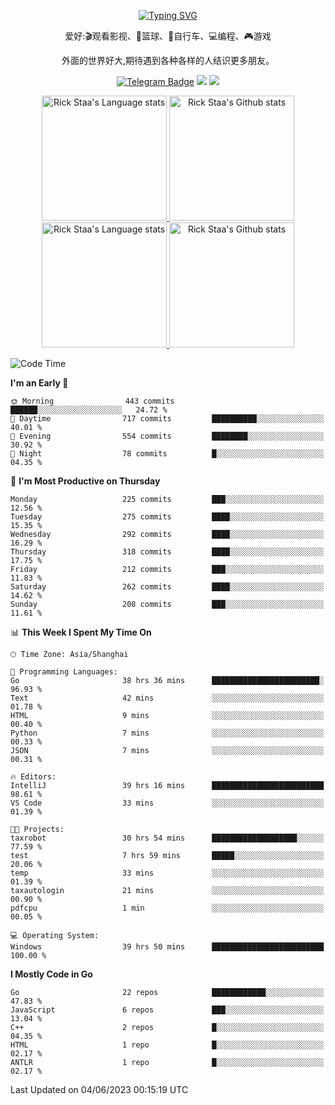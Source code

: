 <div align="center"> 

[![Typing SVG](https://readme-typing-svg.herokuapp.com?size=25&duration=2500&color=eeeeee&vCenter=true&width=200&height=40&lines=Hi+there+%F0%9F%91%8B%F0%9F%8F%BB;I'm+DanBai)](https://git.io/typing-svg)

爱好:🎬观看影视、🏀篮球、🚴自行车、💻编程、🎮游戏

外面的世界好大,期待遇到各种各样的人结识更多朋友。

[![Telegram Badge](https://img.shields.io/badge/-Telegram-blue?style=flat&logo=Telegram&logoColor=white)](https://t.me/danbai9420) 
[![](https://img.shields.io/badge/-Blog-brightgreen?style=flat&logo=Blogger&logoColor=white)](https://p00q.cn)
[![](https://img.shields.io/badge/-Email-red?style=flat&logo=Mail.Ru&logoColor=white)](mailto:danbai@88.com)
</div>

<!-- Light Mode -->
<div align="center"> 
<a href="https://github.com/anuraghazra/github-readme-stats#gh-light-mode-only">
<img height=200 src="https://github-readme-stats-git-master-rstaa-rickstaa.vercel.app/api/top-langs/?username=danbai225&layout=compact&langs_count=10&hide_border=1&role=OWNER,COLLABORATOR#gh-light-mode-only" alt="Rick Staa's Language stats" />
</a>
<a href="https://github.com/anuraghazra/github-readme-stats#gh-light-mode-only">
<img height=200 src="https://github-readme-stats-git-master-rstaa-rickstaa.vercel.app/api?username=danbai225&show_icons=true&count_private=true&line_height=28&hide_border=1&include_all_commits=true&card_width=450&role=OWNER,COLLABORATOR&exclude_repo=github-readme-stats#gh-light-mode-only" alt="Rick Staa's Github stats" />
</a>
</div>

<!-- Dark Mode -->
<div align="center"> 
<a href="https://github.com/anuraghazra/github-readme-stats#gh-dark-mode-only">
<img height=200 src="https://github-readme-stats-git-master-rstaa-rickstaa.vercel.app/api/top-langs/?username=danbai225&layout=compact&langs_count=10&hide_border=1&role=OWNER,COLLABORATOR&theme=github_dark#gh-dark-mode-only" alt="Rick Staa's Language stats" />
</a>
<a href="https://github.com/anuraghazra/github-readme-stats#gh-dark-mode-only">
<img height=200 src="https://github-readme-stats-git-master-rstaa-rickstaa.vercel.app/api?username=danbai225&show_icons=true&count_private=true&line_height=28&hide_border=1&include_all_commits=true&card_width=450&role=OWNER,COLLABORATOR&exclude_repo=github-readme-stats&theme=github_dark#gh-dark-mode-only" alt="Rick Staa's Github stats" />
</a>
</div>

<!--START_SECTION:waka-->
![Code Time](http://img.shields.io/badge/Code%20Time-380%20hrs%2048%20mins-blue)

**I'm an Early 🐤** 

```text
🌞 Morning                443 commits         ██████░░░░░░░░░░░░░░░░░░░   24.72 % 
🌆 Daytime                717 commits         ██████████░░░░░░░░░░░░░░░   40.01 % 
🌃 Evening                554 commits         ████████░░░░░░░░░░░░░░░░░   30.92 % 
🌙 Night                  78 commits          █░░░░░░░░░░░░░░░░░░░░░░░░   04.35 % 
```
📅 **I'm Most Productive on Thursday** 

```text
Monday                   225 commits         ███░░░░░░░░░░░░░░░░░░░░░░   12.56 % 
Tuesday                  275 commits         ████░░░░░░░░░░░░░░░░░░░░░   15.35 % 
Wednesday                292 commits         ████░░░░░░░░░░░░░░░░░░░░░   16.29 % 
Thursday                 318 commits         ████░░░░░░░░░░░░░░░░░░░░░   17.75 % 
Friday                   212 commits         ███░░░░░░░░░░░░░░░░░░░░░░   11.83 % 
Saturday                 262 commits         ████░░░░░░░░░░░░░░░░░░░░░   14.62 % 
Sunday                   208 commits         ███░░░░░░░░░░░░░░░░░░░░░░   11.61 % 
```


📊 **This Week I Spent My Time On** 

```text
🕑︎ Time Zone: Asia/Shanghai

💬 Programming Languages: 
Go                       38 hrs 36 mins      ████████████████████████░   96.93 % 
Text                     42 mins             ░░░░░░░░░░░░░░░░░░░░░░░░░   01.78 % 
HTML                     9 mins              ░░░░░░░░░░░░░░░░░░░░░░░░░   00.40 % 
Python                   7 mins              ░░░░░░░░░░░░░░░░░░░░░░░░░   00.33 % 
JSON                     7 mins              ░░░░░░░░░░░░░░░░░░░░░░░░░   00.31 % 

🔥 Editors: 
IntelliJ                 39 hrs 16 mins      █████████████████████████   98.61 % 
VS Code                  33 mins             ░░░░░░░░░░░░░░░░░░░░░░░░░   01.39 % 

🐱‍💻 Projects: 
taxrobot                 30 hrs 54 mins      ███████████████████░░░░░░   77.59 % 
test                     7 hrs 59 mins       █████░░░░░░░░░░░░░░░░░░░░   20.06 % 
temp                     33 mins             ░░░░░░░░░░░░░░░░░░░░░░░░░   01.39 % 
taxautologin             21 mins             ░░░░░░░░░░░░░░░░░░░░░░░░░   00.90 % 
pdfcpu                   1 min               ░░░░░░░░░░░░░░░░░░░░░░░░░   00.05 % 

💻 Operating System: 
Windows                  39 hrs 50 mins      █████████████████████████   100.00 % 
```

**I Mostly Code in Go** 

```text
Go                       22 repos            ████████████░░░░░░░░░░░░░   47.83 % 
JavaScript               6 repos             ███░░░░░░░░░░░░░░░░░░░░░░   13.04 % 
C++                      2 repos             █░░░░░░░░░░░░░░░░░░░░░░░░   04.35 % 
HTML                     1 repo              █░░░░░░░░░░░░░░░░░░░░░░░░   02.17 % 
ANTLR                    1 repo              █░░░░░░░░░░░░░░░░░░░░░░░░   02.17 % 
```




 Last Updated on 04/06/2023 00:15:19 UTC
<!--END_SECTION:waka-->

